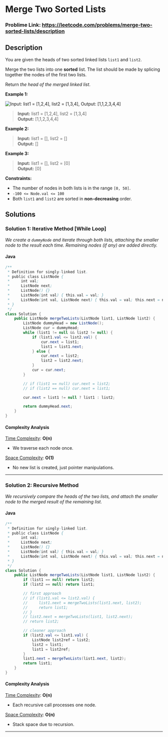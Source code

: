 # Merge Two Sorted Lists

### Problime Link: https://leetcode.com/problems/merge-two-sorted-lists/description

## Description

You are given the heads of two sorted linked lists `list1` and `list2`.

Merge the two lists into one **sorted** list. The list should be made by splicing together the nodes of the first two lists.

Return _the head of the merged linked list_.

**Example 1:**

![Input: list1 = [1,2,4], list2 = [1,3,4], Output: [1,1,2,3,4,4]](https://assets.leetcode.com/uploads/2020/10/03/merge_ex1.jpg "Input: list1 = [1,2,4], list2 = [1,3,4], Output: [1,1,2,3,4,4]")

> **Input:** list1 = [1,2,4], list2 = [1,3,4] <br> **Output:** [1,1,2,3,4,4]

**Example 2:**

> **Input:** list1 = [], list2 = [] <br> **Output:** []

**Example 3:**

> **Input:** list1 = [], list2 = [0] <br> **Output:** [0]

**Constraints:**

-   The number of nodes in both lists is in the range `[0, 50]`.
-   `-100 <= Node.val <= 100`
-   Both `list1` and `list2` are sorted in **non-decreasing** order.

## Solutions

### Solution 1: Iterative Method [While Loop]

_We create a `dummyNode` and iterate through both lists, attaching the smaller node to the result each time. Remaining nodes (if any) are added directly._

<!-- #### Python3

```python
class Solution:
    def twoSum(self, nums: List[int], target: int) -> List[int]:
        for first in range(len(nums) - 1):
            for second in range(first + 1, len(nums)):
                if nums[first] + nums[second] == target: return [first, second]
``` -->

#### Java

```java
/**
 * Definition for singly-linked list.
 * public class ListNode {
 *     int val;
 *     ListNode next;
 *     ListNode() {}
 *     ListNode(int val) { this.val = val; }
 *     ListNode(int val, ListNode next) { this.val = val; this.next = next; }
 * }
 */
class Solution {
    public ListNode mergeTwoLists(ListNode list1, ListNode list2) {
	    ListNode dummyHead = new ListNode();
	    ListNode cur = dummyHead;
		while (list1 != null && list2 != null) {
			if (list1.val <= list2.val) {
				cur.next = list1;
				list1 = list1.next;
			} else {
				cur.next = list2;
				list2 = list2.next;
			}
			cur = cur.next;
		}

		// if (list1 == null) cur.next = list2;
		// if (list2 == null) cur.next = list1;

		cur.next = list1 != null ? list1 : list2;

		return dummyHead.next;
    }
}
```

#### Complexity Analysis

<u>Time Complexity</u>: **O(n)**

-   We traverse each node once.

<u>Space Complexity</u>: **O(1)**

-   No new list is created, just pointer manipulations.

---

### Solution 2: Recursive Method

_We recursively compare the heads of the two lists, and attach the smaller node to the merged result of the remaining list._

<!-- #### Python3

```python
class Solution:
    def twoSum(self, nums: List[int], target: int) -> List[int]:
        for first in range(len(nums) - 1):
            for second in range(first + 1, len(nums)):
                if nums[first] + nums[second] == target: return [first, second]
``` -->

#### Java

```java
/**
 * Definition for singly-linked list.
 * public class ListNode {
 *     int val;
 *     ListNode next;
 *     ListNode() {}
 *     ListNode(int val) { this.val = val; }
 *     ListNode(int val, ListNode next) { this.val = val; this.next = next; }
 * }
 */
class Solution {
    public ListNode mergeTwoLists(ListNode list1, ListNode list2) {
        if (list1 == null) return list2;
        if (list2 == null) return list1;

        // first approach
        // if (list1.val <= list2.val) {
        //     list1.next = mergeTwoLists(list1.next, list2);
        //     return list1;
        // }
        // list2.next = mergeTwoLists(list1, list2.next);
        // return list2;

        // cleaner approach
        if (list2.val <= list1.val) {
            ListNode list2ref = list2;
            list2 = list1;
            list1 = list2ref;
        }
        list1.next = mergeTwoLists(list1.next, list2);
        return list1;
    }
}
```

#### Complexity Analysis

<u>Time Complexity</u>: **O(n)**

-   Each recursive call processes one node.

<u>Space Complexity</u>: **O(n)**

-   Stack space due to recursion.

---
